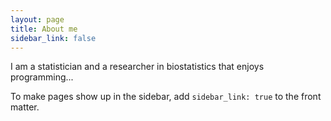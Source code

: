 ```yaml
---
layout: page
title: About me
sidebar_link: false
---
```


<p class="message">
  I am a statistician and a researcher in biostatistics that enjoys programming...
</p>

To make pages show up in the sidebar, add `sidebar_link: true` to the front
matter.